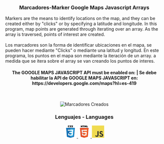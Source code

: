 <h3 align="center">Marcadores-Marker Google Maps Javascript Arrays</h3>
Markers are the means to identify locations on the map, and they can be created either by "clicks" or by specifying a latitude and longitude.
In this program, map points are generated through iterating over an array. As the array is traversed, points of interest are created.
<br><br>
Los marcadores son la forma de identificar ubicaciones en el mapa, se pueden hacer mediante "Clicks" o mediante una latitud y longitud.
En este programa, los puntos en el mapa son mediante la iteración de un array. a medida que se itera sobre el array se van creando los puntos de interes.
<h4 align="center">The GOOGLE MAPS JAVASCRIPT API must be enabled on: | Se debe habilitar la API de GOOGLE MAPS JAVASCRIPT en:<br>
 https://developers.google.com/maps?hl=es-419
</h4>
<br>
<p align="center" width="100%">
<picture>
  <img alt="Marcadores Creados" src="https://github.com/juanmfer/Google-Maps-JavaScript/blob/main/Marcadores-Marker-Arrays/Marcadores-Marker-Arrays-jmf.png">
</picture>
</p>

<h3 align="center">Lenguajes - Languages</h3>
<p align="center"> <a href="https://www.w3schools.com/css/" target="_blank" rel="noreferrer"> <img src="https://raw.githubusercontent.com/devicons/devicon/master/icons/css3/css3-original-wordmark.svg" alt="css3" width="40" height="40"/> </a> <a href="https://www.w3.org/html/" target="_blank" rel="noreferrer"> <img src="https://raw.githubusercontent.com/devicons/devicon/master/icons/html5/html5-original-wordmark.svg" alt="html5" width="40" height="40"/> </a> <a href="https://developer.mozilla.org/en-US/docs/Web/JavaScript" target="_blank" rel="noreferrer"> <img src="https://raw.githubusercontent.com/devicons/devicon/master/icons/javascript/javascript-original.svg" alt="javascript" width="40" height="40"/> </a> </p>
